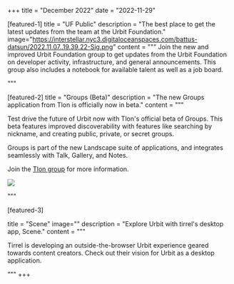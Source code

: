 +++
title = "December 2022"
date = "2022-11-29"

[featured-1]
title = "UF Public"
description = "The best place to get the latest updates from the team at the Urbit Foundation."
image="https://interstellar.nyc3.digitaloceanspaces.com/battus-datsun/2022.11.07..19.39.22-Sig.png"
content = """
Join the new and improved Urbit Foundation group to get updates from the Urbit Foundation on developer activity, infrastructure, and general announcements.  This group also includes a notebook for available talent as well as a job board.

"""

[featured-2]
title = "Groups (Beta)"
description = "The new Groups application from Tlon is officially now in beta."
content = """

Test drive the future of Urbit now with Tlon's official beta of Groups.  This beta features improved discoverability with features like searching by nickname, and creating public, private, or secret groups.

Groups is part of the new Landscape suite of applications, and integrates seamlessly with Talk, Gallery, and Notes.

Join the [Tlon group](/groups/~nibset-napwyn/tlon-public) for more information.

![](https://storage.googleapis.com/media.urbit.org/site/ecosystem/spotlight/groups.jpg)

"""

[featured-3]

title = "Scene"
image=""
description = "Explore Urbit with tirrel's desktop app, Scene."
content = """

Tirrel is developing an outside-the-browser Urbit experience geared towards content creators.  Check out their vision for Urbit as a desktop application.

"""
+++
